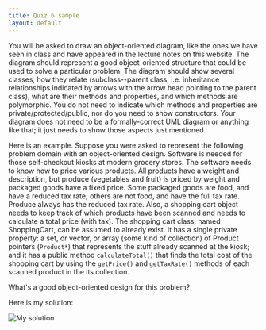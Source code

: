 ```yaml
---
title: Quiz 6 sample
layout: default
---
```


You will be asked to draw an object-oriented diagram, like the ones we
have seen in class and have appeared in the lecture notes on this
website. The diagram should represent a good object-oriented structure
that could be used to solve a particular problem. The diagram should
show several classes, how they relate (subclass--parent class,
i.e. inheritance relationships indicated by arrows with the arrow head
pointing to the parent class), what are their methods and properties,
and which methods are polymorphic. You do not need to indicate which
methods and properties are private/protected/public, nor do you need
to show constructors. Your diagram does not need to be a
formally-correct UML diagram or anything like that; it just needs to
show those aspects just mentioned.

Here is an example. Suppose you were asked to represent the following
problem domain with an object-oriented design. Software is needed for
those self-checkout kiosks at modern grocery stores. The software
needs to know how to price various products. All products have a
weight and description, but produce (vegetables and fruit) is priced
by weight and packaged goods have a fixed price. Some packaged goods
are food, and have a reduced tax rate; others are not food, and have
the full tax rate. Produce always has the reduced tax rate. Also, a
shopping cart object needs to keep track of which products have been
scanned and needs to calculate a total price (with tax). The shopping
cart class, named ShoppingCart, can be assumed to already exist. It
has a single private property: a set, or vector, or array (some kind
of collection) of Product pointers (`Product*`) that represents the
stuff already scanned at the kiosk; and it has a public method
`calculateTotal()` that finds the total cost of the shopping cart by
using the `getPrice()` and `getTaxRate()` methods of each scanned
product in the its collection.

What's a good object-oriented design for this problem?

Here is my solution:

![My solution](/cse230/images/quiz-7_0.jpg "My solution")

